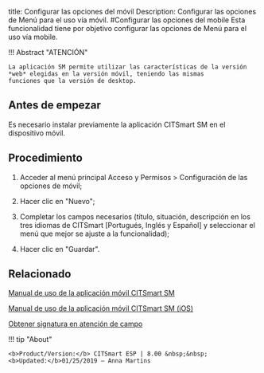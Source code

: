 title: Configurar las opciones del móvil
Description: Configurar las opciones de Menú para el uso vía móvil.
#Configurar las opciones del mobile
Esta funcionalidad tiene por objetivo configurar las opciones de Menú para el uso vía mobile.

!!! Abstract "ATENCIÓN"

    La aplicación SM permite utilizar las características de la versión *web* elegidas en la versión móvil, teniendo las mismas             funciones que la versión de desktop.

Antes de empezar
--------------------

Es necesario instalar previamente la aplicación CITSmart SM en el
dispositivo móvil.

Procedimiento
-----------------

1.  Acceder al menú principal Acceso y Permisos \> Configuración de las opciones
    de móvil;

2.  Hacer clic en "Nuevo";

3.  Completar los campos necesarios (título, situación, descripción en los tres
    idiomas de CITSmart [Portugués, Inglés y Español] y seleccionar el menú que
    mejor se ajuste a la funcionalidad);

4.  Hacer clic en "Guardar".


Relacionado
-----------

[Manual de uso de la aplicación móvil CITSmart SM ](/es-es/citsmart-esp-8/additional-features/mobile-and-field-service/apps/citsmart-app-android.html)

[Manual de uso de la aplicación móvil CITSmart SM (iOS)](/es-es/citsmart-esp-8/additional-features/mobile-and-field-service/apps/citsmart-app-ios.html)

[Obtener signatura en atención de campo](/es-es/citsmart-esp-8/additional-features/mobile-and-field-service/use/get-signature-in-attendance.html)


!!! tip "About"

    <b>Product/Version:</b> CITSmart ESP | 8.00 &nbsp;&nbsp;
    <b>Updated:</b>01/25/2019 – Anna Martins
